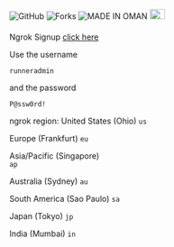 ![GitHub](https://img.shields.io/github/license/majhcc/RDP-WIN-2019)
![Forks](https://img.shields.io/github/forks/majhcc/RDP-WIN-2019.svg)
![MADE IN OMAN](https://img.shields.io/badge/MADE%20IN-OMAN-green)
<img src="https://upload.wikimedia.org/wikipedia/commons/9/9c/Flag_of_Oman_%283-2%29.svg" width="27" height="18">
####
Ngrok Signup [click here](https://dashboard.ngrok.com/signup)

Use the username
```
runneradmin
```
and the password
```
P@ssw0rd!
```

ngrok region: 
United States (Ohio) 
	```
	us
	```  

Europe (Frankfurt) 
	```
	eu
	```  

Asia/Pacific (Singapore)  
	```
	ap
	```

Australia (Sydney)
	```
	au
	```


South America (Sao Paulo)
	```
	sa
	``` 


Japan (Tokyo)
	```
	jp
	``` 


India (Mumbai)
	```
	in
	```

      

	

